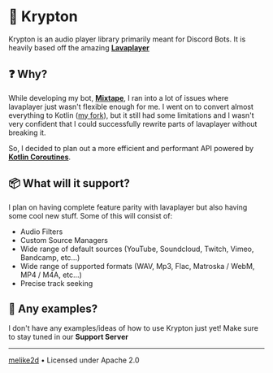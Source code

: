 # 🎹 Krypton

Krypton is an audio player library primarily meant for Discord Bots. It is heavily based off the amazing [**Lavaplayer**](https://github.com/sedmelluq/lavaplayer)

## ❓ Why?

While developing my bot, [**Mixtape**](https://mixtape.systems), I ran into a lot of issues where lavaplayer just wasn't flexible enough for me. I went on to convert almost everything to Kotlin ([my fork](https://github.com/mixtape-oss/lavaplayer)), but it still had some limitations and I wasn't very confident that I could successfully rewrite parts of lavaplayer without breaking it.

So, I decided to plan out a more efficient and performant API powered by [**Kotlin Coroutines**](https://github.com/kotlin/kotlinx.coroutines).

## 📦 What will it support?

I plan on having complete feature parity with lavaplayer but also having some cool new stuff. 
Some of this will consist of:

- Audio Filters
- Custom Source Managers
- Wide range of default sources (YouTube, Soundcloud, Twitch, Vimeo, Bandcamp, etc...)
- Wide range of supported formats (WAV, Mp3, Flac, Matroska / WebM, MP4 / M4A, etc...)
- Precise track seeking

## 🚀 Any examples?

I don't have any examples/ideas of how to use Krypton just yet! Make sure to stay tuned in our **Support Server**

---

[melike2d](https://www.dimensional.fun) &bull; Licensed under Apache 2.0
